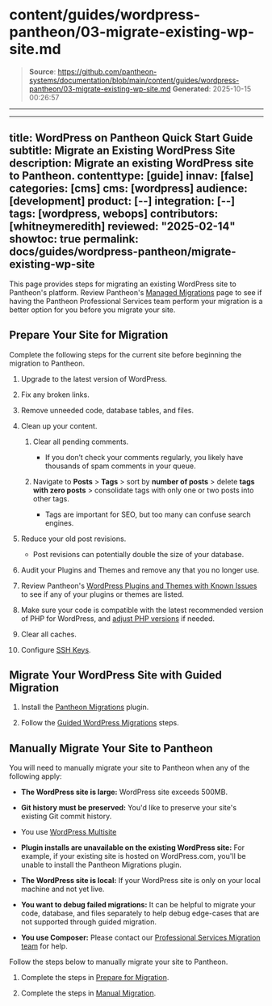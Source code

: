 # content/guides/wordpress-pantheon/03-migrate-existing-wp-site.md

> **Source**: https://github.com/pantheon-systems/documentation/blob/main/content/guides/wordpress-pantheon/03-migrate-existing-wp-site.md
> **Generated**: 2025-10-15 00:26:57

---

---
title: WordPress on Pantheon Quick Start Guide
subtitle: Migrate an Existing WordPress Site
description: Migrate an existing WordPress site to Pantheon.
contenttype: [guide]
innav: [false]
categories: [cms]
cms: [wordpress]
audience: [development]
product: [--]
integration: [--]
tags: [wordpress, webops]
contributors: [whitneymeredith]
reviewed: "2025-02-14"
showtoc: true
permalink: docs/guides/wordpress-pantheon/migrate-existing-wp-site
---

This page provides steps for migrating an existing WordPress site to Pantheon's platform. Review Pantheon's [Managed Migrations](https://pantheon.io/professional-services/website-migrations?docs) page to see if having the Pantheon Professional Services team perform your migration is a better option for you before you migrate your site.

## Prepare Your Site for Migration

Complete the following steps for the current site before beginning the migration to Pantheon.

1. Upgrade to the latest version of WordPress.

1. Fix any broken links.

1. Remove unneeded code, database tables, and files.

1. Clean up your content.

    1. Clear all pending comments. 
    
        - If you don’t check your comments regularly, you likely have thousands of spam comments in your queue.

    1. Navigate to **Posts** > **Tags** > sort by **number of posts** > delete **tags with zero posts** > consolidate tags with only one or two posts into other tags. 
    
        - Tags are important for SEO, but too many can confuse search engines.

1. Reduce your old post revisions. 

    - Post revisions can potentially double the size of your database. 

1. Audit your Plugins and Themes and remove any that you no longer use.

1. Review Pantheon's [WordPress Plugins and Themes with Known Issues](/wordpress-known-issues) to see if any of your plugins or themes are listed.

1. Make sure your code is compatible with the latest recommended version of PHP for WordPress, and [adjust PHP versions](/guides/php/php-versions#configure-php-version) if needed.

1. Clear all caches.

1. Configure [SSH Keys](/ssh-keys).

## Migrate Your WordPress Site with Guided Migration

1. Install the [Pantheon Migrations](https://wordpress.org/plugins/bv-pantheon-migration/#installation) plugin.

1. Follow the [Guided WordPress Migrations](/guides/guided/) steps.

## Manually Migrate Your Site to Pantheon

You will need to manually migrate your site to Pantheon when any of the following apply:

- **The WordPress site is large:** WordPress site exceeds 500MB.

- **Git history must be preserved:** You'd like to preserve your site's existing Git commit history.

- You use [WordPress Multisite](/migrate-wordpress-multisite)

- **Plugin installs are unavailable on the existing WordPress site:** For example, if your existing site is hosted on WordPress.com, you'll be unable to install the Pantheon Migrations plugin.

- **The WordPress site is local:** If your WordPress site is only on your local machine and not yet live.

- **You want to debug failed migrations:** It can be helpful to migrate your code, database, and files separately to help debug edge-cases that are not supported through guided migration.

- **You use Composer:** Please contact our [Professional Services Migration team](https://pantheon.io/professional-services/website-migrations?docs=) for help.

Follow the steps below to manually migrate your site to Pantheon.

1. Complete the steps in [Prepare for Migration](#prepare-for-the-migration).

1. Complete the steps in [Manual Migration](/migrate-manual#create-pantheon-site).
